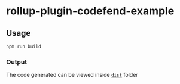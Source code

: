 # rollup-plugin-codefend-example

## Usage

```bash
npm run build
```

### Output

The code generated can be viewed inside [`dist`](./dist) folder
